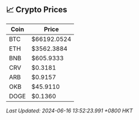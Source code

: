 ## 📈 Crypto Prices

| Coin | Price |
| ---- | ----- |
| BTC | $66192.0524 |
| ETH | $3562.3884 |
| BNB | $605.9333 |
| CRV | $0.3181 |
| ARB | $0.9157 |
| OKB | $45.9110 |
| DOGE | $0.1360 |

_Last Updated: 2024-06-16 13:52:23.991 +0800 HKT_